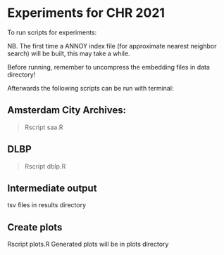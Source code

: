 # Experiments for CHR 2021

To run scripts for experiments:

NB. The first time a ANNOY index file (for approximate nearest neighbor search) will be built, this may take a while.

Before running, remember to uncompress the embedding files in data directory!

Afterwards the following scripts can be run with terminal:

## Amsterdam City Archives:
> Rscript saa.R

## DLBP
> Rscript dblp.R

## Intermediate output
tsv files in results directory

## Create plots
Rscript plots.R
Generated plots will be in plots directory
